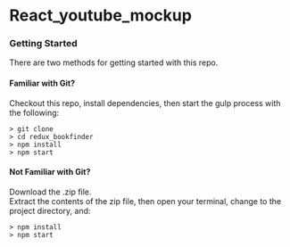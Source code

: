 # React_youtube_mockup

### Getting Started

There are two methods for getting started with this repo.

#### Familiar with Git?
Checkout this repo, install dependencies, then start the gulp process with the following:

```
> git clone
> cd redux_bookfinder
> npm install
> npm start
```

#### Not Familiar with Git?
Download the .zip file.  
Extract the contents of the zip file, then open your terminal, change to the project directory, and:

```
> npm install
> npm start
```
